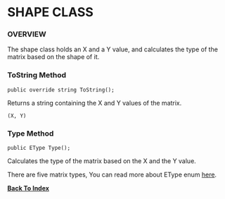 # SHAPE CLASS

### OVERVIEW

The shape class holds an X and a Y value, and calculates the type of the matrix based on the shape of it.

### ToString Method

```public override string ToString();```

Returns a string containing the X and Y values of the matrix.

```(X, Y)```

### Type Method

```public EType Type();```

Calculates the type of the matrix based on the X and the Y value.

There are five matrix types, You can read more about EType enum [here](https://github.com/void-intelligence/Nomad/blob/master/docs/EType.md).

[**Back To Index**](https://github.com/void-intelligence/Nomad/blob/master/docs/README.md)
